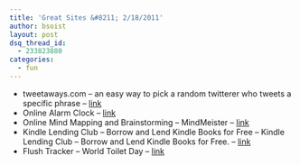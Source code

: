 ```yaml
---
title: 'Great Sites &#8211; 2/18/2011'
author: bsoist
layout: post
dsq_thread_id:
  - 233823880
categories:
  - fun
---
```

  * tweetaways.com &#8211; an easy way to pick a random twitterer who tweets a specific phrase &#8211; [link][1] 
  * Online Alarm Clock &#8211; [link][2] 
  * Online Mind Mapping and Brainstorming &#8211; MindMeister &#8211; [link][3] 
  * Kindle Lending Club &#8211; Borrow and Lend Kindle Books for Free &#8211; Kindle Lending Club &#8211; Borrow and Lend Kindle Books for Free. &#8211; [link][4] 
  * Flush Tracker &#8211; World Toilet Day &#8211; [link][5]

 [1]: http://tweetaways.com/
 [2]: http://kukuklok.com/
 [3]: http://www.mindmeister.com/
 [4]: http://www.kindlelendingclub.com/
 [5]: http://www.flushtracker.com/

